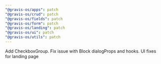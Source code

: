 ```yaml
---
"@gravis-os/apps": patch
"@gravis-os/crud": patch
"@gravis-os/fields": patch
"@gravis-os/form": patch
"@gravis-os/landing": patch
"@gravis-os/ui": patch
"@gravis-os/utils": patch
---
```


Add CheckboxGroup. Fix issue with Block dialogProps and hooks. UI fixes for landing page
